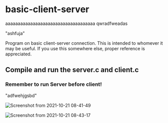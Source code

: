 # basic-client-server

aaaaaaaaaaaaaaaaaaaaaaaaaaaaaaaaaaaa
qwradfweadas

"ashfuja"

Program on basic client-server connection. This is intended to whomever it may be useful. If you use this somewhere else, proper reference is appreciated.

## Compile and run the server.c and client.c
### Remember to run Server before client!

"adfwehjgsbd"

![Screenshot from 2021-10-21 08-41-49](https://user-images.githubusercontent.com/92433908/138205569-d45d2a75-3074-4f87-b18d-fa624a034a65.png)


![Screenshot from 2021-10-21 08-43-17](https://user-images.githubusercontent.com/92433908/138205813-4987c057-f3b8-426c-ba41-43121c0e1f46.png)
